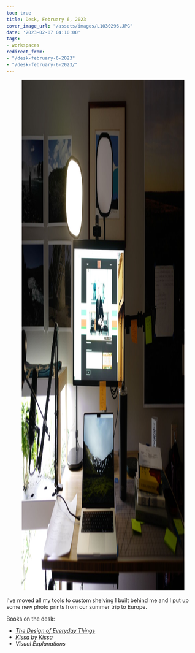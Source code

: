 ```yaml
---
toc: true
title: Desk, February 6, 2023
cover_image_url: "/assets/images/L1030296.JPG"
date: '2023-02-07 04:10:00'
tags:
- workspaces
redirect_from:
- "/desk-february-6-2023"
- "/desk-february-6-2023/"
---
```


<figure class="kg-card kg-image-card kg-width-full"><img src="/assets/images/L1030296-1.JPG" class="kg-image" alt  width="2000" height="1333" ></figure>

I've moved all my tools to custom shelving I built behind me and I put up some new photo prints from our summer trip to Europe.

Books on the desk:

- _[The Design of Everyday Things]( /after-reading-the-design-of-everyday-things/)_
- _[Kissa by Kissa]( /after-reading-kissa-by-kissa/)_
- _Visual Explanations_
